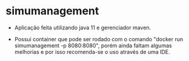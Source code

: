 # simumanagement

- Aplicação feita utilizando java 11 e gerenciador maven.

- Possui container que pode ser rodado com o comando "docker run simumanagement -p 8080:8080", porém ainda faltam algumas melhorias e por isso recomenda-se o uso através de uma IDE.
